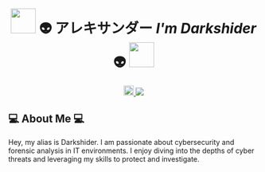 <h1 align="center">
  <picture>
    <img src="https://media0.giphy.com/media/v1.Y2lkPTc5MGI3NjExZWU1MjFiMzYzOGVlZWE3YjQ1MjE5NTYyYjdmNjkzNjlmOTU1N2JjMiZlcD12MV9pbnRlcm5hbF9naWZzX2dpZklkJmN0PWc/uSWjDaqhuJoAGzxbQK/giphy.gif" width="50px" id="calavera">
  </picture> 
  👽 アレキサンダー <i>I'm Darkshider</i> 👽 
  <picture>
    <img src="https://media0.giphy.com/media/v1.Y2lkPTc5MGI3NjExZWU1MjFiMzYzOGVlZWE3YjQ1MjE5NTYyYjdmNjkzNjlmOTU1N2JjMiZlcD12MV9pbnRlcm5hbF9naWZzX2dpZklkJmN0PWc/uSWjDaqhuJoAGzxbQK/giphy.gif" width="50px" id="calavera">
  </picture>
</h1>

<p align="center">
  <a href="https://twitter.com/Darkshiders" target="_blank">
    <img src="https://cdn.icon-icons.com/icons2/615/PNG/256/Twitter_icon-icons.com_56589.png" width="20px" />
    <img src="https://img.shields.io/github/followers/Darkshider?style=social"/>
  </a>
</p>

## 💻 About Me 💻

   Hey, my alias is Darkshider. I am passionate about cybersecurity and forensic analysis in IT environments. 
   I enjoy diving into the depths of cyber threats and leveraging my skills to protect and investigate.
